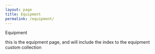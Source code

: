 ```yaml
---
layout: page
title: Equipment
permalink: /equipment/
---
```


Equipment

this is the equipment page, and will include the index to the equipment custom collection
